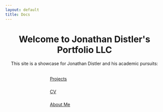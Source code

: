 ```yaml
---
layout: default
title: Docs
---
```


<div style="text-align: center; margin-bottom: 2rem;">
  <h1>Welcome to Jonathan Distler's Portfolio LLC</h1>
  <p>This site is a showcase for Jonathan Distler and his academic pursuits:</p>
</div>

<div style="display: flex; flex-direction: column; align-items: center; gap: 1.5rem; margin: 2rem 0;">
  <a href="{{ '/projects/' | relative_url }}" class="btn btn-primary btn-lg" style="width: 220px;">Projects</a>
  <a href="{{ '/cv/' | relative_url }}" class="btn btn-primary btn-lg" style="width: 220px;">CV</a>
  <a href="{{ '/about/' | relative_url }}" class="btn btn-outline-primary btn-lg" style="width: 220px;">About Me</a>
</div>
